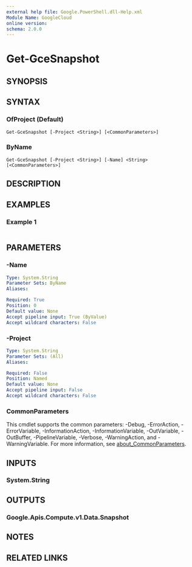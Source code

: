 ```yaml
---
external help file: Google.PowerShell.dll-Help.xml
Module Name: GoogleCloud
online version:
schema: 2.0.0
---
```


# Get-GceSnapshot

## SYNOPSIS


## SYNTAX

### OfProject (Default)
```
Get-GceSnapshot [-Project <String>] [<CommonParameters>]
```

### ByName
```
Get-GceSnapshot [-Project <String>] [-Name] <String> [<CommonParameters>]
```

## DESCRIPTION


## EXAMPLES

### Example 1
```powershell

```



## PARAMETERS

### -Name


```yaml
Type: System.String
Parameter Sets: ByName
Aliases:

Required: True
Position: 0
Default value: None
Accept pipeline input: True (ByValue)
Accept wildcard characters: False
```

### -Project


```yaml
Type: System.String
Parameter Sets: (All)
Aliases:

Required: False
Position: Named
Default value: None
Accept pipeline input: False
Accept wildcard characters: False
```

### CommonParameters
This cmdlet supports the common parameters: -Debug, -ErrorAction, -ErrorVariable, -InformationAction, -InformationVariable, -OutVariable, -OutBuffer, -PipelineVariable, -Verbose, -WarningAction, and -WarningVariable. For more information, see [about_CommonParameters](http://go.microsoft.com/fwlink/?LinkID=113216).

## INPUTS

### System.String

## OUTPUTS

### Google.Apis.Compute.v1.Data.Snapshot

## NOTES

## RELATED LINKS
